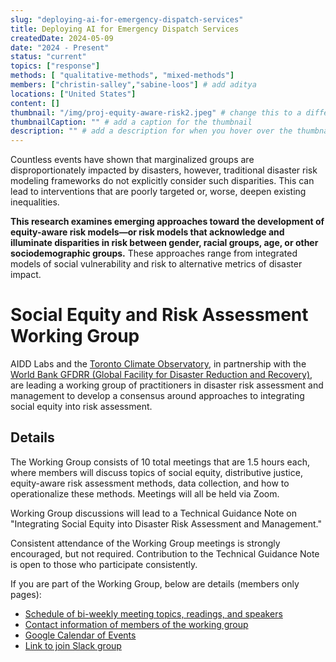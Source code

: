 ```yaml
---
slug: "deploying-ai-for-emergency-dispatch-services"
title: Deploying AI for Emergency Dispatch Services 
createdDate: 2024-05-09
date: "2024 - Present"
status: "current"
topics: ["response"]
methods: [ "qualitative-methods", "mixed-methods"]
members: ["christin-salley","sabine-loos"] # add aditya
locations: ["United States"]
content: []
thumbnail: "/img/proj-equity-aware-risk2.jpeg" # change this to a different thumbnail! upload to /img folder
thumbnailCaption: "" # add a caption for the thumbnail
description: "" # add a description for when you hover over the thumbnail 
---
```


<!-- EXAMPLE TEXT BELOW, FEEL FREE TO CHANGE -->
Countless events have shown that marginalized groups are disproportionately impacted by disasters, however, traditional disaster risk modeling frameworks do not explicitly consider such disparities. This can lead to interventions that are poorly targeted or, worse, deepen existing inequalities. 

**This research examines emerging approaches toward the development of equity-aware risk models—or risk models that acknowledge and illuminate disparities in risk between gender, racial groups, age, or other sociodemographic groups.** These approaches range from integrated models of social vulnerability and risk to alternative metrics of disaster impact.

# Social Equity and Risk Assessment Working Group
AIDD Labs and the [Toronto Climate Observatory](https://www.climateobservatory.ca/), in partnership with the [World Bank GFDRR (Global Facility for Disaster Reduction and Recovery)](https://www.gfdrr.org/en), are leading a working group of practitioners in disaster risk assessment and management to develop a consensus around approaches to integrating social equity into risk assessment. 

## Details
The Working Group consists of 10 total meetings that are 1.5 hours each, where members will discuss topics of social equity, distributive justice, equity-aware risk assessment methods, data collection, and how to operationalize these methods. Meetings will all be held via Zoom.

Working Group discussions will lead to a Technical Guidance Note on "Integrating Social Equity into Disaster Risk Assessment and Management."

Consistent attendance of the Working Group meetings is strongly encouraged, but not required. Contribution to the Technical Guidance Note is open to those who participate consistently.

If you are part of the Working Group, below are details (members only pages):

* <a href="https://docs.google.com/document/d/1bTJzDHz8W3ps3l2jYYV-rfnHzEoLkCijd_uElXdG8a0/edit?usp=sharing" target="_blank">Schedule of bi-weekly meeting topics, readings, and speakers</a>
* <a href="https://docs.google.com/spreadsheets/d/18N31wSQXesR31waQU9_qqFHiyKPID_qaQV8eBPub1FM/edit?usp=sharing" target="_blank">Contact information of members of the working group</a>
* <a href="https://calendar.google.com/calendar/u/0?cid=Y185MzIxMjE5MzJjY2JlMTQzMTFhMGQ4MzE4NTM0YWYzMmZjZDQzNTNiNDIyOTUwMzcyMmJkOGU4NDc0ODYzM2VhQGdyb3VwLmNhbGVuZGFyLmdvb2dsZS5jb20" target="_blank">Google Calendar of Events</a>
* <a href="https://join.slack.com/share/enQtNjE1OTc4MTc4NTY5Ny1hOTE4M2FiZjlhMTM4M2Q5MmEwZTk5YmIwZjk3NWVjNjAyZTQ3ODg1YTFiMTY3ZTE0NzdmMzA2MzNhYmY2MDFm" target="_blank">Link to join Slack group</a>